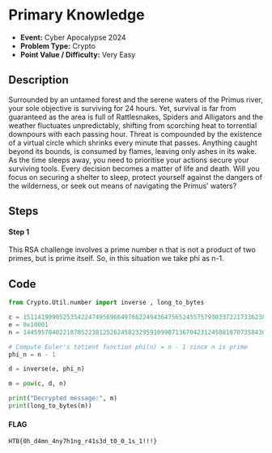 # Primary Knowledge
* **Event:** Cyber Apocalypse 2024
* **Problem Type:** Crypto
* **Point Value / Difficulty:** Very Easy

## Description
Surrounded by an untamed forest and the serene waters of the Primus river, your sole objective is surviving for 24 hours. Yet, survival is far from guaranteed as the area is full of Rattlesnakes, Spiders and Alligators and the weather fluctuates unpredictably, shifting from scorching heat to torrential downpours with each passing hour. Threat is compounded by the existence of a virtual circle which shrinks every minute that passes. Anything caught beyond its bounds, is consumed by flames, leaving only ashes in its wake. As the time sleeps away, you need to prioritise your actions secure your surviving tools. Every decision becomes a matter of life and death. Will you focus on securing a shelter to sleep, protect yourself against the dangers of the wilderness, or seek out means of navigating the Primus’ waters?


## Steps
#### Step 1
This RSA challenge involves a prime number n that is not a product of two primes, but is prime itself. So, in this situation we take phi as n-1.

## Code
```python
from Crypto.Util.number import inverse , long_to_bytes

c = 15114190905253542247495696649766224943647565245575793033722173362381895081574269185793855569028304967185492350704248662115269163914175084627211079781200695659317523835901228170250632843476020488370822347715086086989906717932813405479321939826364601353394090531331666739056025477042690259429336665430591623215 
e = 0x10001      
n = 144595784022187052238125262458232959109987136704231245881870735843030914418780422519197073054193003090872912033596512666042758783502695953159051463566278382720140120749528617388336646147072604310690631290350467553484062369903150007357049541933018919332888376075574412714397536728967816658337874664379646535347  

# Compute Euler's totient function phi(n) = n - 1 since n is prime
phi_n = n - 1

d = inverse(e, phi_n)

m = pow(c, d, n)

print("Decrypted message:", m)
print(long_to_bytes(m))

```


#### FLAG
```
HTB{0h_d4mn_4ny7h1ng_r41s3d_t0_0_1s_1!!!}
```